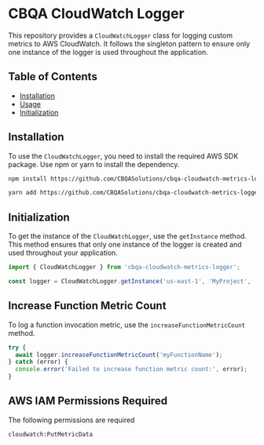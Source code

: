 
# CBQA CloudWatch Logger

This repository provides a `CloudWatchLogger` class for logging custom metrics to AWS CloudWatch. It follows the singleton pattern to ensure only one instance of the logger is used throughout the application.

## Table of Contents
- [Installation](#installation)
- [Usage](#usage)
- [Initialization](#initialization)

## Installation

To use the `CloudWatchLogger`, you need to install the required AWS SDK package. Use npm or yarn to install the dependency.

```bash
npm install https://github.com/CBQASolutions/cbqa-cloudwatch-metrics-logger
```

```bash
yarn add https://github.com/CBQASolutions/cbqa-cloudwatch-metrics-logger
```

## Initialization

To get the instance of the `CloudWatchLogger`, use the `getInstance` method. This method ensures that only one instance of the logger is created and used throughout your application.

```typescript
import { CloudWatchLogger } from 'cbqa-cloudwatch-metrics-logger';

const logger = CloudWatchLogger.getInstance('us-east-1', 'MyProject', 'development');
```

## Increase Function Metric Count

To log a function invocation metric, use the `increaseFunctionMetricCount` method.

```typescript
try {
  await logger.increaseFunctionMetricCount('myFunctionName');
} catch (error) {
  console.error('Failed to increase function metric count:', error);
}
```

## AWS IAM Permissions Required

The following permissions are required

```bash
cloudwatch:PutMetricData
```